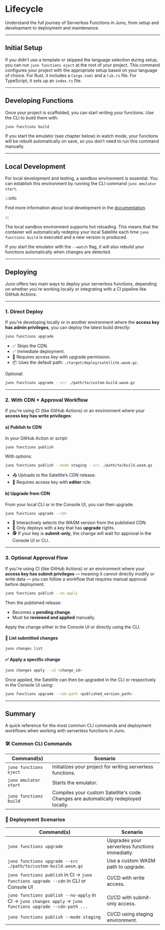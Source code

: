 # Lifecycle

Understand the full journey of Serverless Functions in Juno, from setup and development to deployment and maintenance.

---

## Initial Setup

If you didn’t use a template or skipped the language selection during setup, you can run `juno functions eject` at the root of your project. This command configures your project with the appropriate setup based on your language of choice. For Rust, it includes a `Cargo.toml` and a `lib.rs` file. For TypeScript, it sets up an `index.ts` file.

---

## Developing Functions

Once your project is scaffolded, you can start writing your functions. Use the CLI to build them with:

```bash
juno functions build
```

If you start the emulator (see chapter below) in watch mode, your functions will be rebuilt automatically on save, so you don’t need to run this command manually.

---

## Local Development

For local development and testing, a sandbox environment is essential. You can establish this environment by running the CLI command `juno emulator start`.

:::info

Find more information about local development in the [documentation](../../guides/local-development.mdx).

:::

The local sandbox environment supports hot reloading. This means that the container will automatically redeploy your local Satellite each time `juno functions build` is executed and a new version is produced.

If you start the emulator with the `--watch` flag, it will also rebuild your functions automatically when changes are detected.

---

## Deploying

Juno offers two main ways to deploy your serverless functions, depending on whether you're working locally or integrating with a CI pipeline like GitHub Actions.

---

### 1. Direct Deploy

If you're developing locally or in another environment where the **access key has admin privileges**, you can deploy the latest build directly:

```bash
juno functions upgrade
```

- ✅ Skips the CDN.
- ✅ Immediate deployment.
- 🔐 Requires access key with upgrade permission.
- 📦 Uses the default path: `./target/deploy/satellite.wasm.gz`.

Optional:

```bash
juno functions upgrade --src ./path/to/custom-build.wasm.gz
```

---

### 2. With CDN + Approval Workflow

If you're using CI (like GitHub Actions) or an environment where your **access key has write privileges**:

#### a) Publish to CDN

In your GitHub Action or script:

```bash
juno functions publish
```

With options:

```bash
juno functions publish --mode staging --src ./path/to/build.wasm.gz
```

- 📤 Uploads to the Satellite’s CDN release.
- 🔐 Requires access key with **editor** role.

#### b) Upgrade from CDN

From your local CLI or in the Console UI, you can then upgrade.

```bash
juno functions upgrade --cdn
```

- 🔎 Interactively selects the WASM version from the published CDN.
- 🧾 Only deploys with a key that has **upgrade** rights.
- 🕵️ If your key is **submit-only**, the change will wait for approval in the Console UI or CLI.

---

### 3. Optional Approval Flow

If you're using CI (like GitHub Actions) or an environment where your **access key has submit privileges** — meaning it cannot directly modify or write data — you can follow a workflow that requires manual approval before deployment.

```bash
juno functions publish --no-apply
```

Then the published release:

- Becomes a **pending change**.
- Must be **reviewed and applied** manually.

Apply the change either in the Console UI or directly using the CLI.

#### 📜 List submitted changes

```bash
juno changes list
```

#### ✅ Apply a specific change

```bash
juno changes apply --id <change_id>
```

Once applied, the Satellite can then be upgraded in the CLI or respectively in the Console UI using:

```bash
juno functions upgrade --cdn-path <published_version_path>
```

---

## Summary

A quick reference for the most common CLI commands and deployment workflows when working with serverless functions in Juno.

### 🛠️ Common CLI Commands

| Command(s)             | Scenario                                                                             |
| ---------------------- | ------------------------------------------------------------------------------------ |
| `juno functions eject` | Initializes your project for writing serverless functions.                           |
| `juno emulator start`       | Starts the emulator.                                                                 |
| `juno functions build` | Compiles your custom Satellite's code. Changes are automatically redeployed locally. |

### 🚀 Deployment Scenarios

| Command(s)                                                                                                 | Scenario                                       |
| ---------------------------------------------------------------------------------------------------------- | ---------------------------------------------- |
| `juno functions upgrade`                                                                                   | Upgrades your serverless functions immediatly. |
| `juno functions upgrade --src ./path/to/custom-build.wasm.gz`                                              | Use a custom WASM path to upgrade.             |
| `juno functions publish` in CI → `juno functions upgrade --cdn` in CLI or Console UI                       | CI/CD with write access.                       |
| `juno functions publish --no-apply` in CI → `juno changes apply` → `juno functions upgrade --cdn-path ...` | CI/CD with submit-only access.                 |
| `juno functions publish --mode staging`                                                                    | CI/CD using staging environment.               |
